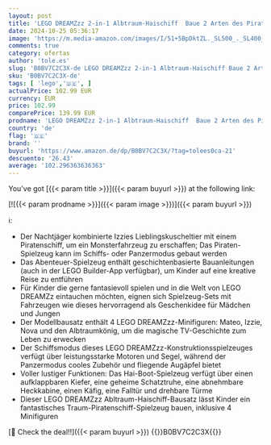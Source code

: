 ```yaml
---
layout: post
title: 'LEGO DREAMZzz 2-in-1 Albtraum-Haischiff  Baue 2 Arten des Piraten-Boot-Spielzeuges  Modellbausatz mit 4 Minifiguren  Spielzeug für Kinder  Mädchen  Jungen  basierend auf der TV-Show 71469'
date: 2024-10-25 05:36:17
image: 'https://m.media-amazon.com/images/I/51+5BpDktZL._SL500_._SL400_.jpg'
comments: true
category: ofertas
author: 'tole.es'
slug: 'B0BV7C2C3X-de LEGO DREAMZzz 2-in-1 Albtraum-Haischiff Baue 2 Arten des...'
sku: 'B0BV7C2C3X-de'
tags: [ 'lego','🇩🇪', ]
actualPrice: 102.99 EUR
currency: EUR
price: 102.99
comparePrice: 139.99 EUR
prodname: 'LEGO DREAMZzz 2-in-1 Albtraum-Haischiff  Baue 2 Arten des Piraten-Boot-Spielzeuges  Modellbausatz mit 4 Minifiguren  Spielzeug für Kinder  Mädchen  Jungen  basierend auf der TV-Show 71469'
country: 'de'
flag: '🇩🇪'
brand: ''
buyurl: 'https://www.amazon.de/dp/B0BV7C2C3X/?tag=tolees0ca-21'
descuento: '26.43'
average: '102.296363636363'
---
```


You've got [{{< param title >}}]({{< param buyurl >}}) at the following link:

[![{{< param prodname >}}]({{< param image >}})]({{< param buyurl >}})

ℹ️:

- Der Nachtjäger kombinierte Izzies Lieblingskuscheltier mit einem Piratenschiff, um ein Monsterfahrzeug zu erschaffen; Das Piraten-Spielzeug kann im Schiffs- oder Panzermodus gebaut werden
- Das Abenteuer-Spielzeug enthält geschichtenbasierte Bauanleitungen (auch in der LEGO Builder-App verfügbar), um Kinder auf eine kreative Reise zu entführen
- Für Kinder die gerne fantasievoll spielen und in die Welt von LEGO DREAMZz eintauchen möchten, eignen sich Spielzeug-Sets mit Fahrzeugen wie dieses hervorragend als Geschenkidee für Mädchen und Jungen
- Der Modellbausatz enthält 4 LEGO DREAMZzz-Minifiguren: Mateo, Izzie, Nova und den Albtraumkönig, um die magische TV-Geschichte zum Leben zu erwecken
- Der Schiffsmodus dieses LEGO DREAMZzz-Konstruktionsspielzeuges verfügt über leistungsstarke Motoren und Segel, während der Panzermodus cooles Zubehör und fliegende Augäpfel bietet
- Voller lustiger Funktionen: Das Hai-Boot-Spielzeug verfügt über einen aufklappbaren Kiefer, eine geheime Schatztruhe, eine abnehmbare Heckkabine, einen Käfig, eine Falltür und drehbare Türme
- Dieser LEGO DREAMZzz Abltraum-Haischiff-Bausatz lässt Kinder ein fantastisches Traum-Piratenschiff-Spielzeug bauen, inklusive 4 Minifiguren

[🛒 Check the deal!!]({{< param buyurl >}})
{{<world>}}B0BV7C2C3X{{</world>}}
